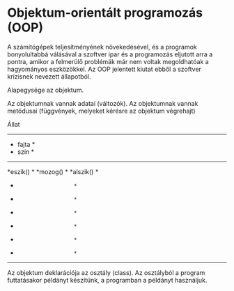 # Objektum-orientált programozás (OOP)

A számítógépek teljesítményének növekedésével, és a programok bonyolultabbá válásával a szoftver ipar
és a programozás eljutott arra a pontra, amikor a felmerülő problémák már nem voltak megoldhatóak a hagyományos eszközökkel. 
Az OOP jelentett kiutat ebből a szoftver krízisnek nevezett állapotból.

Alapegysége az objektum.

Az objektumnak vannak adatai (változók).
Az objektumnak vannak metódusai (függvények, melyeket kérésre az objektum végrehajt)

Állat
*************************
* fajta                 *
* szín                  *
*************************
*eszik()                *
*mozog()                *
*alszik()               *
*                       *
*                       *
*                       *      
*                       * 
*                       *
*                       *  
*************************

Az objektum deklarációja az osztály (class). Az osztályból a program futtatásakor példányt készítünk, a programban a példányt használjuk.

